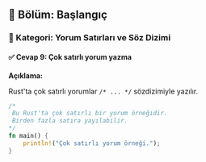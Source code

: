 ## 📘 Bölüm: Başlangıç  
### 🔹 Kategori: Yorum Satırları ve Söz Dizimi  
#### ✅ Cevap 9: Çok satırlı yorum yazma

**Açıklama:**

Rust'ta çok satırlı yorumlar `/* ... */` sözdizimiyle yazılır.

```rust
/*
 Bu Rust'ta çok satırlı bir yorum örneğidir.
 Birden fazla satıra yayılabilir.
*/
fn main() {
    println!("Çok satırlı yorum örneği.");
}
```
